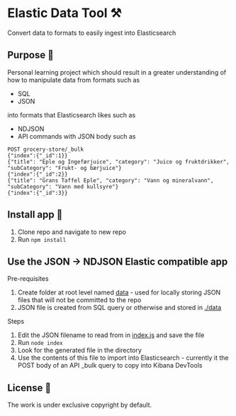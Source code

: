 # Elastic Data Tool ⚒️

Convert data to formats to easily ingest into Elasticsearch

## Purpose 💖

Personal learning project which should result in a greater understanding of how to manipulate data from formats such as

- SQL
- JSON

into formats that Elasticsearch likes such as

- NDJSON
- API commands with JSON body such as

```
POST grocery-store/_bulk
{"index":{"_id":1}}
{"title": "Eple og Ingefærjuice", "category": "Juice og fruktdrikker", "subCategory": "Frukt- og bærjuice"}
{"index":{"_id":2}}
{"title": "Grans Taffel Eple", "category": "Vann og mineralvann", "subCategory": "Vann med kullsyre"}
{"index":{"_id":3}}
```

## Install app 🐣

1. Clone repo and navigate to new repo
2. Run `npm install`

## Use the JSON -> NDJSON Elastic compatible app

Pre-requisites

1. Create folder at root level named [data](data) - used for locally storing JSON files that will not be committed to the repo
2. JSON file is created from SQL query or otherwise and stored in [./data](./data)

Steps

1. Edit the JSON filename to read from in [index.js](./index.js) and save the file
2. Run `node index`
3. Look for the generated file in the directory
4. Use the contents of this file to import into Elasticsearch - currently it the POST body of an API \_bulk query to copy into Kibana DevTools

## License 📝

The work is under exclusive copyright by default.
